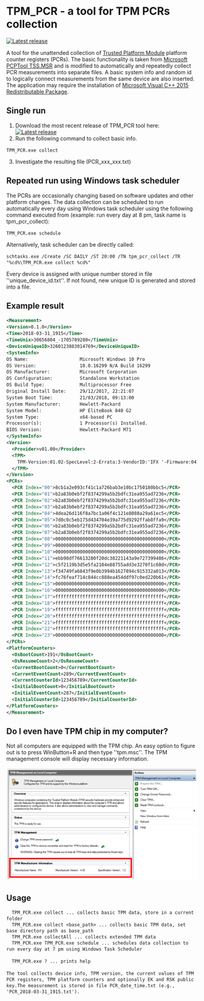 TPM_PCR - a tool for TPM PCRs collection
=======
[![Latest release](https://img.shields.io/github/release/petrs/TPM_PCR.svg)](https://github.com/petrs/TPM_PCR/releases/latest)

A tool for the unattended collection of [Trusted Platform Module](https://en.wikipedia.org/wiki/Trusted_Platform_Module) platform counter registers (PCRs). The basic functionality is taken from [Microsoft PCPTool TSS.MSR](https://github.com/Microsoft/TSS.MSR/tree/master/PCPTool.v11) and is modified to automatically and repeatedly collect PCR measurements into separate files. A basic system info and random id to logically connect measurements from the same device are also inserted. The application may require the installation of [Microsoft Visual C++ 2015 Redistributable Package](https://www.microsoft.com/en-us/download/details.aspx?id=53840).

## Single run

1. Download the most recent release of TPM_PCR tool here: [![Latest release](https://img.shields.io/github/release/petrs/TPM_PCR.svg)](https://github.com/petrs/TPM_PCR/releases/latest)
2. Run the following command to collect basic info.
```
TPM_PCR.exe collect
```
3. Investigate the resulting file (PCR_xxx_xxx.txt)

## Repeated run using Windows task scheduler
The PCRs are occasionally changing based on software updates and other platform changes. The data collection can be scheduled to run automatically every day using Windows task scheduler using the following command executed from (example: run every day at 8 pm, task name is tpm_pcr_collect):
```
TPM_PCR.exe schedule
```

Alternatively, task scheduler can be directly called:
```
schtasks.exe /Create /SC DAILY /ST 20:00 /TN tpm_pcr_collect /TR "%cd%\TPM_PCR.exe collect %cd%"
```
Every device is assigned with unique number stored in file ''unique_device_id.txt''. If not found, new unique ID is generated and stored into a file.

## Example result
```xml
<Measurement>
<Version>0.1.0</Version>
<Time>2018-03-31_1915</Time>
<TimeUnix>30656804_-1705709280</TimeUnix>
<DeviceUniqueID>3260123883014769</DeviceUniqueID>
<SystemInfo>
OS Name:                   Microsoft Windows 10 Pro
OS Version:                10.0.16299 N/A Build 16299
OS Manufacturer:           Microsoft Corporation
OS Configuration:          Standalone Workstation
OS Build Type:             Multiprocessor Free
Original Install Date:     29/12/2017, 22:21:07
System Boot Time:          21/03/2018, 09:13:00
System Manufacturer:       Hewlett-Packard
System Model:              HP EliteBook 840 G2
System Type:               x64-based PC
Processor(s):              1 Processor(s) Installed.
BIOS Version:              Hewlett-Packard M71 
</SystemInfo>
<Version>
  <Provider>v01.00</Provider>
  <TPM>
    TPM-Version:01.02-SpecLevel:2-Errata:3-VendorID:'IFX '-Firmware:04.40
  </TPM>
</Version>
<PCRs>
  <PCR Index="00">8cb1a2e093cf41c1a726bab3e10bc1750180bbc5</PCR>
  <PCR Index="01">b2a83b0ebf2f8374299a5b2bdfc31ea955ad7236</PCR>
  <PCR Index="02">b2a83b0ebf2f8374299a5b2bdfc31ea955ad7236</PCR>
  <PCR Index="03">b2a83b0ebf2f8374299a5b2bdfc31ea955ad7236</PCR>
  <PCR Index="04">4dea26d116f8a7bc1a06f4c121e8088a29a61ec5</PCR>
  <PCR Index="05">7d0c0c5eb175d434704e39a775d9292ffab8ffa9</PCR>
  <PCR Index="06">b2a83b0ebf2f8374299a5b2bdfc31ea955ad7236</PCR>
  <PCR Index="07">b2a83b0ebf2f8374299a5b2bdfc31ea955ad7236</PCR>
  <PCR Index="08">0000000000000000000000000000000000000000</PCR>
  <PCR Index="09">0000000000000000000000000000000000000000</PCR>
  <PCR Index="10">0000000000000000000000000000000000000000</PCR>
  <PCR Index="11">ebb98df76613280f20dc38221143a9e727399486</PCR>
  <PCR Index="12">c5f2119b3d5e5fa2104e88755add3e3270f1c60d</PCR>
  <PCR Index="13">f34749fa6843f9e0b3994b1627894c915332a013</PCR>
  <PCR Index="14">fc76feaf714c844cc888ea454ddf97c0ed220b61</PCR>
  <PCR Index="15">0000000000000000000000000000000000000000</PCR>
  <PCR Index="16">0000000000000000000000000000000000000000</PCR>
  <PCR Index="17">ffffffffffffffffffffffffffffffffffffffff</PCR>
  <PCR Index="18">ffffffffffffffffffffffffffffffffffffffff</PCR>
  <PCR Index="19">ffffffffffffffffffffffffffffffffffffffff</PCR>
  <PCR Index="20">ffffffffffffffffffffffffffffffffffffffff</PCR>
  <PCR Index="21">ffffffffffffffffffffffffffffffffffffffff</PCR>
  <PCR Index="22">ffffffffffffffffffffffffffffffffffffffff</PCR>
  <PCR Index="23">0000000000000000000000000000000000000000</PCR>
</PCRs>
<PlatformCounters>
  <OsBootCount>191</OsBootCount>
  <OsResumeCount>2</OsResumeCount>
  <CurrentBootCount>0</CurrentBootCount>
  <CurrentEventCount>289</CurrentEventCount>
  <CurrentCounterId>123456789</CurrentCounterId>
  <InitialBootCount>0</InitialBootCount>
  <InitialEventCount>287</InitialEventCount>
  <InitialCounterId>123456789</InitialCounterId>
</PlatformCounters>
</Measurement>
```

## Do I even have TPM chip in my computer?
Not all computers are equipped with the TPM chip. An easy option to figure out is to press WinButton+R and then type ''tpm.msc''. The TPM management console will display necessary information.

![TPM console](/images/tpm_msc_man.png)

## Usage
```
  TPM_PCR.exe collect ... collects basic TPM data, store in a current folder
  TPM_PCR.exe collect <base_path> ... collects basic TPM data, set base directory path as base_path
  TPM_PCR.exe collectAll ... collects extended TPM data
  TPM_PCR.exe TPM_PCR.exe schedule ... schedules data collection to run every day at 7 pm using Windows Task Scheduler
  
  TPM_PCR.exe ? ... prints help
  
The tool collects device info, TPM version, the current values of TPM PCR registers, TPM platform counters and optionally EK and RSK public key.The measurement is stored in file PCR_date_time.txt (e.g., 'PCR_2018-03-31_1915.txt').
```  
